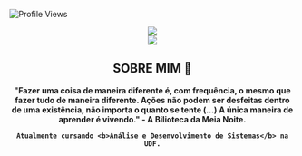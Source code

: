 
![Profile Views](https://komarev.com/ghpvc/?username=cherrytamagochi&color=blueviolet)
<div align="center">
    <a href="https://github.com/andreinaoliveira" target="_blank">
        <img src="https://i.pinimg.com/originals/0d/10/d2/0d10d2fe48a7956a4fdc9f7251132236.gif">
    </a>
</div>

<div align="center">
<a target="_blank">
    <img src="(https://img.shields.io/badge/linkedin-B2BEB5?style=plastic&logo=linkedin&logoColor=white&labelColor=7393B3&color=7393B3)" target="_blank">
</a>


## SOBRE MIM 📜

<div align='center'>
    <b>"Fazer uma coisa de maneira diferente é, com frequência, o mesmo que fazer tudo de maneira diferente. Ações não podem ser desfeitas dentro de uma existência, não importa o quanto se tente (…) A única maneira de aprender é vivendo." - A Bilioteca da Meia Noite.<b>
</div>

    Atualmente cursando <b>Análise e Desenvolvimento de Sistemas</b> na UDF.
